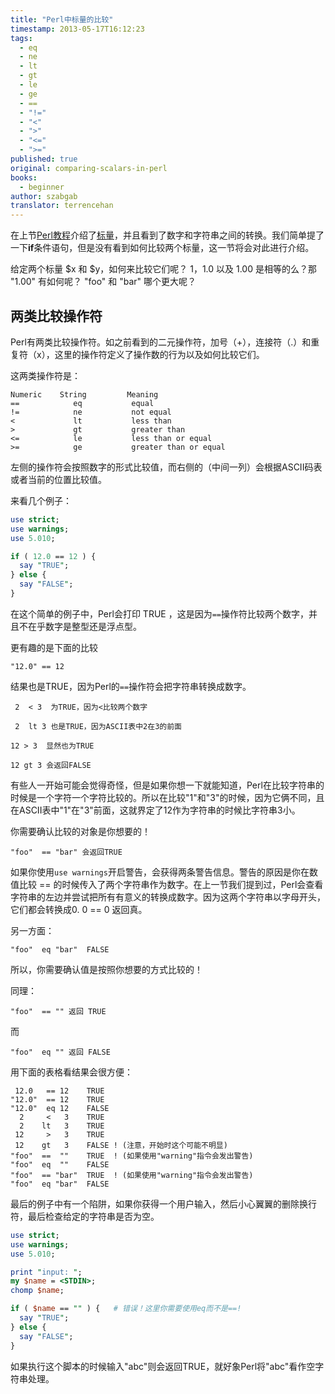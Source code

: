 ```yaml
---
title: "Perl中标量的比较"
timestamp: 2013-05-17T16:12:23
tags:
  - eq
  - ne
  - lt
  - gt
  - le
  - ge
  - ==
  - "!="
  - "<"
  - ">"
  - "<="
  - ">="
published: true
original: comparing-scalars-in-perl
books:
  - beginner
author: szabgab
translator: terrencehan
---
```



在上节[Perl教程](/perl-tutorial)介绍了[标量](/scalar-variables)，并且看到了数字和字符串之间的转换。我们简单提了一下<b>if</b>条件语句，但是没有看到如何比较两个标量，这一节将会对此进行介绍。


给定两个标量 $x 和 $y，如何来比较它们呢？ 1，1.0 以及 1.00 是相等的么？那 "1.00" 有如何呢？ "foo" 和 "bar" 哪个更大呢？

## 两类比较操作符

Perl有两类比较操作符。如之前看到的二元操作符，加号（+），连接符（.）和重复符（x），这里的操作符定义了操作数的行为以及如何比较它们。

这两类操作符是：

```
Numeric    String         Meaning
==            eq           equal
!=            ne           not equal
<             lt           less than
>             gt           greater than
<=            le           less than or equal
>=            ge           greater than or equal
```

左侧的操作符会按照数字的形式比较值，而右侧的（中间一列）会根据ASCII码表或者当前的位置比较值。

来看几个例子：

```perl
use strict;
use warnings;
use 5.010;

if ( 12.0 == 12 ) {
  say "TRUE";
} else {
  say "FALSE";
}
```

在这个简单的例子中，Perl会打印 TRUE ，这是因为`==`操作符比较两个数字，并且不在乎数字是整型还是浮点型。

更有趣的是下面的比较

```
"12.0" == 12
```

结果也是TRUE，因为Perl的`==`操作符会把字符串转换成数字。

```
 2  < 3  为TRUE，因为<比较两个数字

 2  lt 3 也是TRUE，因为ASCII表中2在3的前面

12 > 3  显然也为TRUE

12 gt 3 会返回FALSE
```

有些人一开始可能会觉得奇怪，但是如果你想一下就能知道，Perl在比较字符串的时候是一个字符一个字符比较的。所以在比较"1"和"3"的时候，因为它俩不同，且在ASCII表中"1"在"3"前面，这就界定了12作为字符串的时候比字符串3小。

你需要确认比较的对象是你想要的！

```
"foo"  == "bar" 会返回TRUE
```

如果你使用`use warnings`开启警告，会获得两条警告信息。警告的原因是你在数值比较 == 的时候传入了两个字符串作为数字。在上一节我们提到过，Perl会查看字符串的左边并尝试把所有有意义的转换成数字。因为这两个字符串以字母开头，它们都会转换成0. 0 == 0 返回真。

另一方面：

```
"foo"  eq "bar"  FALSE
```

所以，你需要确认值是按照你想要的方式比较的！

同理：

```
"foo"  == "" 返回 TRUE
```

而

```
"foo"  eq "" 返回 FALSE
```


用下面的表格看结果会很方便：

```
 12.0   == 12    TRUE
"12.0"  == 12    TRUE
"12.0"  eq 12    FALSE
  2     <   3    TRUE
  2    lt   3    TRUE
 12     >   3    TRUE
 12    gt   3    FALSE ! (注意，开始时这个可能不明显)
"foo"  ==  ""    TRUE  ! (如果使用"warning"指令会发出警告)
"foo"  eq  ""    FALSE
"foo"  == "bar"  TRUE  ! (如果使用"warning"指令会发出警告)
"foo"  eq "bar"  FALSE
```

最后的例子中有一个陷阱，如果你获得一个用户输入，然后小心翼翼的删除换行符，最后检查给定的字符串是否为空。

```perl
use strict;
use warnings;
use 5.010;

print "input: ";
my $name = <STDIN>;
chomp $name;

if ( $name == "" ) {   # 错误！这里你需要使用eq而不是==!
  say "TRUE";
} else {
  say "FALSE";
}
```

如果执行这个脚本的时候输入"abc"则会返回TRUE，就好象Perl将"abc"看作空字符串处理。
